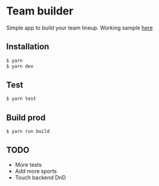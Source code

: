 # Team builder
Simple app to build your team lineup. Working sample [here](https://teambuilder-3513e.firebaseapp.com)

## Installation
```sh
$ yarn
$ yarn dev
```

## Test
```sh
$ yarn test
```

## Build prod
```sh
$ yarn run build
```
## TODO
- More tests
- Add more sports
- Touch backend DnD
